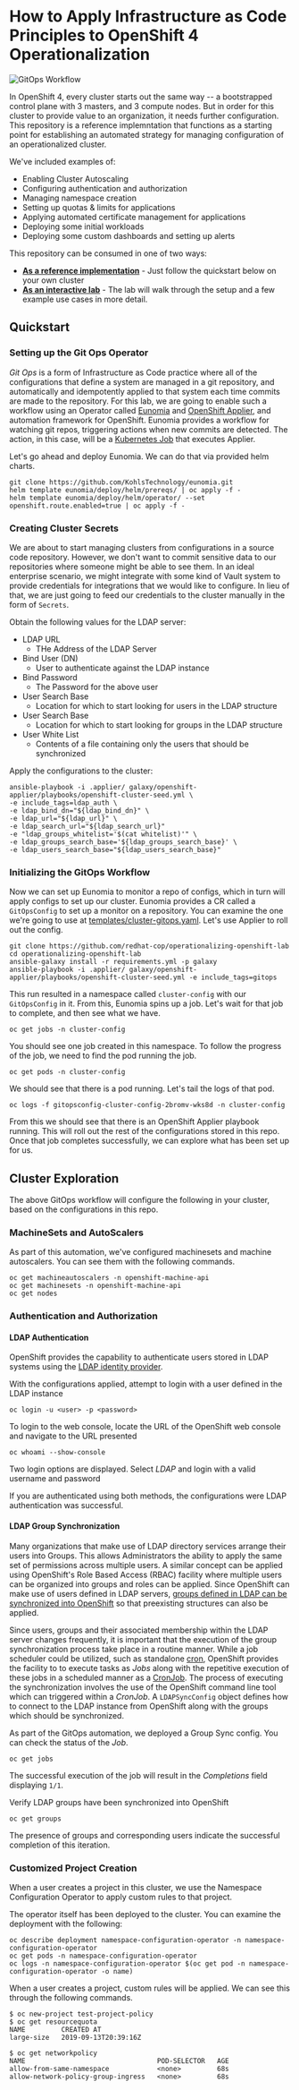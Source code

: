 # How to Apply Infrastructure as Code Principles to OpenShift 4 Operationalization

![GitOps Workflow](media/ops-workflow.png)

In OpenShift 4, every cluster starts out the same way -- a bootstrapped control plane with 3 masters, and 3 compute nodes. But in order for this cluster to provide value to an organization, it needs further configuration. This repository is a reference implemntation that functions as a starting point for establishing an automated strategy for managing configuration of an operationalized cluster.

We've included examples of:

* Enabling Cluster Autoscaling
* Configuring authentication and authorization
* Managing namespace creation
* Setting up quotas & limits for applications
* Applying automated certificate management for applications
* Deploying some initial workloads
* Deploying some custom dashboards and setting up alerts

This repository can be consumed in one of two ways:

* [**As a reference implementation**](#quickstart) - Just follow the quickstart below on your own cluster
* [**As an interactive lab**](RHTE-LAB.adoc) - The lab will walk through the setup and a few example use cases in more detail.

## Quickstart

### Setting up the Git Ops Operator

_Git Ops_ is a form of Infrastructure as Code practice where all of the configurations that define a system are managed in a git repository, and automatically and idempotently applied to that system each time commits are made to the repository. For this lab, we are going to enable such a workflow using an Operator called [Eunomia](https://github.com/KohlsTechnology/eunomia) and [OpenShift Applier](https://github.com/redhat-cop/openshift-applier), and automation framework for OpenShift. Eunomia provides a workflow for watching git repos, triggering actions when new commits are detected. The action, in this case, will be a [Kubernetes Job](https://kubernetes.io/docs/tasks/job/) that executes Applier.

Let's go ahead and deploy Eunomia. We can do that via provided helm charts.

    git clone https://github.com/KohlsTechnology/eunomia.git
    helm template eunomia/deploy/helm/prereqs/ | oc apply -f -
    helm template eunomia/deploy/helm/operator/ --set openshift.route.enabled=true | oc apply -f -

### Creating Cluster Secrets

We are about to start managing clusters from configurations in a source code repository. However, we don't want to commit sensitive data to our repositories where someone might be able to see them. In an ideal enterprise scenario, we might integrate with some kind of Vault system to provide credentials for integrations that we would like to configure. In lieu of that, we are just going to feed our credentials to the cluster manually in the form of `Secrets`.

Obtain the following values for the LDAP server:

* LDAP URL
    * THe Address of the LDAP Server
* Bind User (DN)
    * User to authenticate against the LDAP instance
* Bind Password
    * The Password for the above user
* User Search Base
    * Location for which to start looking for users in the LDAP structure
* User Search Base
    * Location for which to start looking for groups in the LDAP structure
* User White List
    * Contents of a file containing only the users that should be synchronized

Apply the configurations to the cluster:

    ansible-playbook -i .applier/ galaxy/openshift-applier/playbooks/openshift-cluster-seed.yml \
    -e include_tags=ldap_auth \
    -e ldap_bind_dn="${ldap_bind_dn}" \
    -e ldap_url="${ldap_url}" \
    -e ldap_search_url="${ldap_search_url}"
    -e "ldap_groups_whitelist='$(cat whitelist)'" \
    -e ldap_groups_search_base='${ldap_groups_search_base}' \
    -e ldap_users_search_base="${ldap_users_search_base}"


### Initializing the GitOps Workflow

Now we can set up Eunomia to monitor a repo of configs, which in turn will apply configs to set up our cluster. Eunomia provides a CR called a `GitOpsConfig` to set up a monitor on a repository. You can examine the one we're going to use at [templates/cluster-gitops.yaml](templates/cluster-gitops.yaml). Let's use Applier to roll out the config.

    git clone https://github.com/redhat-cop/operationalizing-openshift-lab
    cd operationalizing-openshift-lab
    ansible-galaxy install -r requirements.yml -p galaxy
    ansible-playbook -i .applier/ galaxy/openshift-applier/playbooks/openshift-cluster-seed.yml -e include_tags=gitops

This run resulted in a namespace called `cluster-config` with our `GitOpsConfig` in it. From this, Eunomia spins up a job. Let's wait for that job to complete, and then see what we have.

    oc get jobs -n cluster-config

You should see one job created in this namespace. To follow the progress of the job, we need to find the pod running the job.

    oc get pods -n cluster-config

We should see that there is a pod running. Let's tail the logs of that pod.

    oc logs -f gitopsconfig-cluster-config-2bromv-wks8d -n cluster-config

From this we should see that there is an OpenShift Applier playbook running. This will roll out the rest of the configurations stored in this repo. Once that job completes successfully, we can explore what has been set up for us.

## Cluster Exploration

The above GitOps workflow will configure the following in your cluster, based on the configurations in this repo.

### MachineSets and AutoScalers

As part of this automation, we've configured machinesets and machine autoscalers. You can see them with the following commands.

    oc get machineautoscalers -n openshift-machine-api
    oc get machinesets -n openshift-machine-api
    oc get nodes

### Authentication and Authorization

#### LDAP Authentication

OpenShift provides the capability to authenticate users stored in LDAP systems using the [LDAP identity provider](https://docs.openshift.com/container-platform/4.1/authentication/identity_providers/configuring-ldap-identity-provider.html).

With the configurations applied, attempt to login with a user defined in the LDAP instance

    oc login -u <user> -p <password>

To login to the web console, locate the URL of the OpenShift web console and navigate to the URL presented

    oc whoami --show-console

Two login options are displayed. Select _LDAP_ and login with a valid username and password

If you are authenticated using both methods, the configurations were LDAP authentication was successful.

#### LDAP Group Synchronization

Many organizations that make use of LDAP directory services arrange their users into Groups. This allows Administrators the ability to apply the same set of permissions across multiple users. A similar concept can be applied using OpenShift's Role Based Access (RBAC) facility where multiple users can be organized into groups and roles can be applied. Since OpenShift can make use of users defined in LDAP servers, [groups defined in LDAP can be synchronized into OpenShift](https://docs.openshift.com/container-platform/4.1/authentication/ldap-syncing.html) so that preexisting structures can also be applied.

Since users, groups and their associated membership within the LDAP server changes frequently, it is important that the execution of the group synchronization process take place in a routine manner. While a job scheduler could be utilized, such as standalone [cron](https://en.wikipedia.org/wiki/Cron), OpenShift provides the facility to to execute tasks as _Jobs_ along with the repetitive execution of these jobs in a scheduled manner as a [CronJob](https://docs.openshift.com/container-platform/4.1/nodes/jobs/nodes-nodes-jobs.html). The process of executing the synchronization involves the use of the OpenShift command line tool which can triggered within a _CronJob_. A `LDAPSyncConfig` object defines how to connect to the LDAP instance from OpenShift along with the groups which should be synchronized.

As part of the GitOps automation, we deployed a Group Sync config. You can check the status of the _Job_.

    oc get jobs

The successful execution of the job will result in the _Completions_ field displaying `1/1`.

Verify LDAP groups have been synchronized into OpenShift

    oc get groups

The presence of groups and corresponding users indicate the successful completion of this iteration.

### Customized Project Creation

When a user creates a project in this cluster, we use the Namespace Configuration Operator to apply custom rules to that project.

The operator itself has been deployed to the cluster. You can examine the deployment with the following:

    oc describe deployment namespace-configuration-operator -n namespace-configuration-operator
    oc get pods -n namespace-configuration-operator
    oc logs -n namespace-configuration-operator $(oc get pod -n namespace-configuration-operator -o name)

When a user creates a project, custom rules will be applied. We can see this through the following commands.

    $ oc new-project test-project-policy
    $ oc get resourcequota
    NAME         CREATED AT
    large-size   2019-09-13T20:39:16Z

    $ oc get networkpolicy
    NAME                                 POD-SELECTOR   AGE
    allow-from-same-namespace            <none>         68s
    allow-network-policy-group-ingress   <none>         68s
